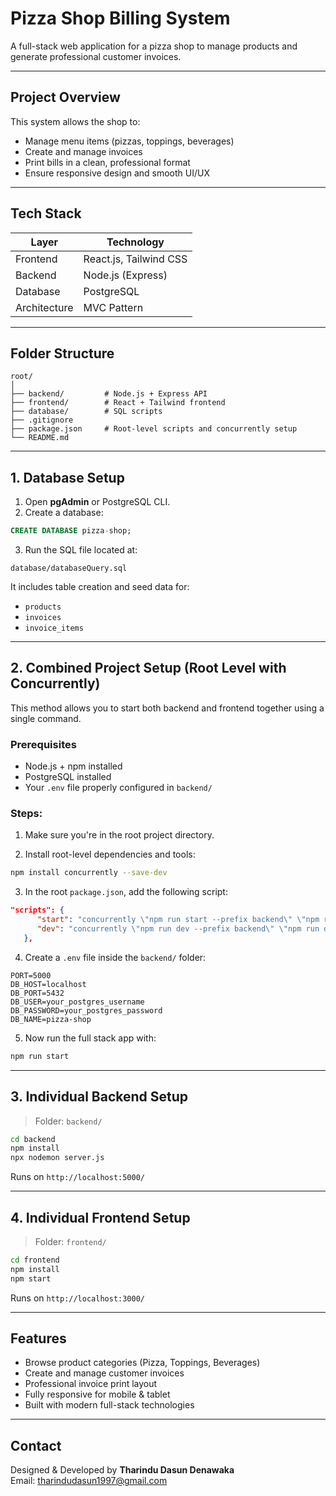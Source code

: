 #  Pizza Shop Billing System

A full-stack web application for a pizza shop to manage products and generate professional customer invoices.

---

##  Project Overview

This system allows the shop to:

- Manage menu items (pizzas, toppings, beverages)
- Create and manage invoices
- Print bills in a clean, professional format
- Ensure responsive design and smooth UI/UX

---

## Tech Stack

| Layer       | Technology              |
|-------------|-------------------------|
| Frontend    | React.js, Tailwind CSS  |
| Backend     | Node.js (Express)       |
| Database    | PostgreSQL              |
| Architecture| MVC Pattern             |

---

## Folder Structure

```
root/
│
├── backend/         # Node.js + Express API
├── frontend/        # React + Tailwind frontend
├── database/        # SQL scripts
├── .gitignore
├── package.json     # Root-level scripts and concurrently setup
└── README.md
```

---

## 1. Database Setup

1. Open **pgAdmin** or PostgreSQL CLI.
2. Create a database:

```sql
CREATE DATABASE pizza-shop;
```

3. Run the SQL file located at:

```
database/databaseQuery.sql
```

It includes table creation and seed data for:

- `products`
- `invoices`
- `invoice_items`

---

## 2. Combined Project Setup (Root Level with Concurrently)

This method allows you to start both backend and frontend together using a single command.

### Prerequisites

- Node.js + npm installed
- PostgreSQL installed
- Your `.env` file properly configured in `backend/`

### Steps:

1. Make sure you're in the root project directory.

2. Install root-level dependencies and tools:

```bash
npm install concurrently --save-dev
```

3. In the root `package.json`, add the following script:

```json
"scripts": {
      "start": "concurrently \"npm run start --prefix backend\" \"npm run start --prefix frontend\"",
      "dev": "concurrently \"npm run dev --prefix backend\" \"npm run dev --prefix frontend\""
   },
```

4. Create a `.env` file inside the `backend/` folder:

```env
PORT=5000
DB_HOST=localhost
DB_PORT=5432
DB_USER=your_postgres_username
DB_PASSWORD=your_postgres_password
DB_NAME=pizza-shop
```

5. Now run the full stack app with:

```bash
npm run start
```

---

## 3. Individual Backend Setup

> Folder: `backend/`

```bash
cd backend
npm install
npx nodemon server.js
```

Runs on `http://localhost:5000/`

---

## 4. Individual Frontend Setup

> Folder: `frontend/`

```bash
cd frontend
npm install
npm start
```

Runs on `http://localhost:3000/`

---

## Features

- Browse product categories (Pizza, Toppings, Beverages)
- Create and manage customer invoices
- Professional invoice print layout
- Fully responsive for mobile & tablet
- Built with modern full-stack technologies

---

## Contact

Designed & Developed by **Tharindu Dasun Denawaka**  
Email: [tharindudasun1997@gmail.com](mailto:tharindudasun1997@gmail.com)